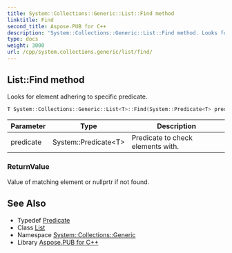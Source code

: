 ```yaml
---
title: System::Collections::Generic::List::Find method
linktitle: Find
second_title: Aspose.PUB for C++
description: 'System::Collections::Generic::List::Find method. Looks for element adhering to specific predicate in C++.'
type: docs
weight: 3000
url: /cpp/system.collections.generic/list/find/
---
```

## List::Find method


Looks for element adhering to specific predicate.

```cpp
T System::Collections::Generic::List<T>::Find(System::Predicate<T> predicate)
```


| Parameter | Type | Description |
| --- | --- | --- |
| predicate | System::Predicate\<T\> | Predicate to check elements with. |

### ReturnValue

Value of matching element or nullprtr if not found.

## See Also

* Typedef [Predicate](../../../system/predicate/)
* Class [List](../)
* Namespace [System::Collections::Generic](../../)
* Library [Aspose.PUB for C++](../../../)
